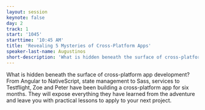 ```yaml
---
layout: session
keynote: false
day: 2
track: 1
start: '1045'
starttime: '10:45 AM'
title: 'Revealing 5 Mysteries of Cross-Platform Apps'
speaker-last-name: Augustinos
short-description: 'What is hidden beneath the surface of cross-platform app development?'
---
```


What is hidden beneath the surface of cross-platform app development? From Angular to NativeScript, state management to Sass, services to Testflight, Zoe and Peter have been building a cross-platform app for six months. They will expose everything they have learned from the adventure and leave you with practical lessons to apply to your next project.
